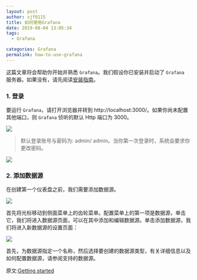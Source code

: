 ```yaml
---
layout: post
author: sjf0115
title: 如何使用Grafana
date: 2019-08-04 13:05:34
tags:
  - Grafana

categories: Grafana
permalink: how-to-use-grafana
---
```


这篇文章将会帮助你开始并熟悉 `Grafana`。我们假设你已安装并启动了 `Grafana` 服务器。如果没有，请先阅读[安装指南](http://smartsi.club/how-to-install-and-run-grafana.html)。

### 1. 登录

要运行 `Grafana`，请打开浏览器并转到 http://localhost:3000/。如果你尚未配置其他端口，则 `Grafana` 侦听的默认 Http 端口为 3000。

![](https://github.com/sjf0115/PubLearnNotes/blob/master/image/Grafana/how-to-install-and-run-grafana-1.png?raw=true)

> 默认登录账号与密码为: admin/ admin。当你第一次登录时，系统会要求你更改密码。

![](https://github.com/sjf0115/PubLearnNotes/blob/master/image/Grafana/how-to-install-and-run-grafana-2.png?raw=true)

### 2. 添加数据源

在创建第一个仪表盘之前，我们需要添加数据源。

![](https://github.com/sjf0115/PubLearnNotes/blob/master/image/Grafana/how-to-use-grafana-1.png?raw=true)

首先将光标移动到侧面菜单上的齿轮菜单。配置菜单上的第一项是数据源，单击它，我们将进入数据源页面，可以在其中添加和编辑数据源。单击添加数据源，我们将进入新数据源的设置页面：

![](https://github.com/sjf0115/PubLearnNotes/blob/master/image/Grafana/how-to-use-grafana-2.png?raw=true)

首先，为数据源指定一个名称，然后选择要创建的数据源类型，有关详细信息以及如何配置数据源，请参阅支持的数据源。










原文:[Getting started](https://grafana.com/docs/guides/getting_started/)
